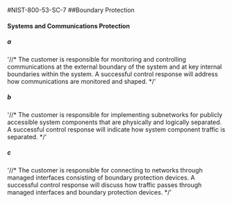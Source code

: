 #NIST-800-53-SC-7
##Boundary Protection

#### Systems and Communications Protection

##### a
'//*
The customer is responsible for monitoring and controlling
communications at the external boundary of the system and
at key internal boundaries within the system. A successful control
response will address how communications are monitored and shaped.
*/'


##### b
'//*
The customer is responsible for implementing subnetworks for
publicly accessible system components that are physically and logically
separated. A successful control response will indicate how system
component traffic is separated.
*/'


##### c
'//*
The customer is responsible for connecting to networks through
managed interfaces consisting of boundary protection devices. A
successful control response will discuss how traffic passes through
managed interfaces and boundary protection devices.
*/'

